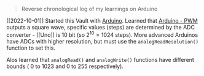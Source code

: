 > Reverse chronological log of my learnings on Arduino



[[2022-10-01]]
Started this Vault with [Arduino](Arduino.md). Learned that [Arduino - PWM](Arduino%20-%20PWM.md) outputs a square wave, specific values (steps) are determined by the ADC converter - [[Uno]] is 10 bit (so $2^{10}=1024$ steps). More advanced Arduinos have ADCs with higher resolution, but must use the `analogReadResolution()` function to set this. 

Alos learned that `analogRead()` and `analogWrite()` functions have different bounds ( 0 to 1023 and 0 to 255 respectively).